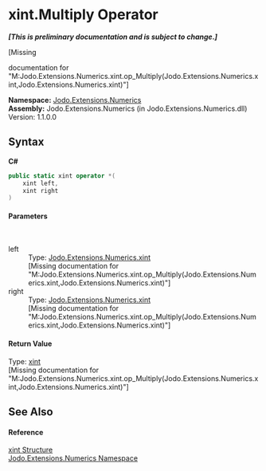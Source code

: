 # xint.Multiply Operator 
 _**\[This is preliminary documentation and is subject to change.\]**_

\[Missing <summary> documentation for "M:Jodo.Extensions.Numerics.xint.op_Multiply(Jodo.Extensions.Numerics.xint,Jodo.Extensions.Numerics.xint)"\]

**Namespace:**&nbsp;<a href="N_Jodo_Extensions_Numerics">Jodo.Extensions.Numerics</a><br />**Assembly:**&nbsp;Jodo.Extensions.Numerics (in Jodo.Extensions.Numerics.dll) Version: 1.1.0.0

## Syntax

**C#**<br />
``` C#
public static xint operator *(
	xint left,
	xint right
)
```


#### Parameters
&nbsp;<dl><dt>left</dt><dd>Type: <a href="T_Jodo_Extensions_Numerics_xint">Jodo.Extensions.Numerics.xint</a><br />\[Missing <param name="left"/> documentation for "M:Jodo.Extensions.Numerics.xint.op_Multiply(Jodo.Extensions.Numerics.xint,Jodo.Extensions.Numerics.xint)"\]</dd><dt>right</dt><dd>Type: <a href="T_Jodo_Extensions_Numerics_xint">Jodo.Extensions.Numerics.xint</a><br />\[Missing <param name="right"/> documentation for "M:Jodo.Extensions.Numerics.xint.op_Multiply(Jodo.Extensions.Numerics.xint,Jodo.Extensions.Numerics.xint)"\]</dd></dl>

#### Return Value
Type: <a href="T_Jodo_Extensions_Numerics_xint">xint</a><br />\[Missing <returns> documentation for "M:Jodo.Extensions.Numerics.xint.op_Multiply(Jodo.Extensions.Numerics.xint,Jodo.Extensions.Numerics.xint)"\]

## See Also


#### Reference
<a href="T_Jodo_Extensions_Numerics_xint">xint Structure</a><br /><a href="N_Jodo_Extensions_Numerics">Jodo.Extensions.Numerics Namespace</a><br />